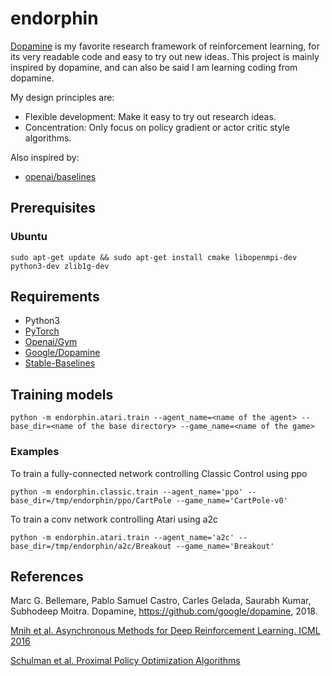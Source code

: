# endorphin
[Dopamine](https://github.com/google/dopamine) is my favorite research framework of reinforcement learning, for
its very readable code and easy to try out new ideas. This 
project is mainly inspired by dopamine, and can also be said I am learning coding from dopamine.  
  
My design principles are:  
- Flexible development: Make it easy to try out research ideas.  
- Concentration: Only focus on policy gradient or actor critic style algorithms.

Also inspired by:
- [openai/baselines](https://github.com/openai/baselines)

## Prerequisites
### Ubuntu
`sudo apt-get update && sudo apt-get install cmake libopenmpi-dev python3-dev zlib1g-dev`

## Requirements
- Python3
- [PyTorch](https://pytorch.org/)
- [Openai/Gym](https://gym.openai.com/)
- [Google/Dopamine](https://github.com/google/dopamine)
- [Stable-Baselines](https://github.com/hill-a/stable-baselines)

## Training models
`python -m endorphin.atari.train --agent_name=<name of the agent> --base_dir=<name of the base directory> --game_name=<name of the game>`
### Examples
To train a fully-connected network controlling Classic Control using ppo  

`python -m endorphin.classic.train --agent_name='ppo' --base_dir=/tmp/endorphin/ppo/CartPole --game_name='CartPole-v0' `

To train a conv network controlling Atari using a2c  

`python -m endorphin.atari.train --agent_name='a2c' --base_dir=/tmp/endorphin/a2c/Breakout --game_name='Breakout'`

## References
Marc G. Bellemare, Pablo Samuel Castro, Carles Gelada, Saurabh Kumar, Subhodeep Moitra. Dopamine, https://github.com/google/dopamine, 2018. 

[Mnih et al. Asynchronous Methods for Deep Reinforcement Learning. ICML 2016](https://arxiv.org/abs/1602.01783) 
  
[Schulman et al. 
Proximal Policy Optimization Algorithms](https://arxiv.org/abs/1707.06347)


